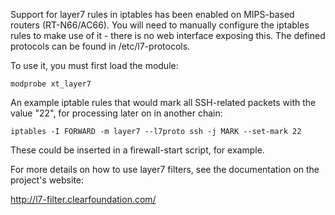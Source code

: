 Support for layer7 rules in iptables has been enabled on MIPS-based routers (RT-N66/AC66).  You will need to manually configure the iptables rules to make use of it - there is no web interface exposing this. The defined protocols can be found in /etc/l7-protocols.

To use it, you must first load the module:

    modprobe xt_layer7

An example iptable rules that would mark all SSH-related packets with the value "22", for processing later on in another chain:

    iptables -I FORWARD -m layer7 --l7proto ssh -j MARK --set-mark 22

These could be inserted in a firewall-start script, for example.

For more details on how to use layer7 filters, see the documentation on the project's website:

http://l7-filter.clearfoundation.com/